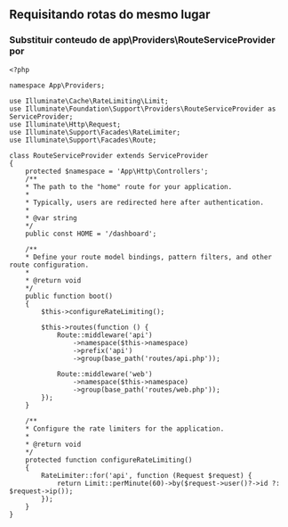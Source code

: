 ## Requisitando rotas do mesmo lugar
### Substituir conteudo de app\Providers\RouteServiceProvider por 
    <?php

    namespace App\Providers;

    use Illuminate\Cache\RateLimiting\Limit;
    use Illuminate\Foundation\Support\Providers\RouteServiceProvider as ServiceProvider;
    use Illuminate\Http\Request;
    use Illuminate\Support\Facades\RateLimiter;
    use Illuminate\Support\Facades\Route;

    class RouteServiceProvider extends ServiceProvider
    {
        protected $namespace = 'App\Http\Controllers';
        /**
        * The path to the "home" route for your application.
        *
        * Typically, users are redirected here after authentication.
        *
        * @var string
        */
        public const HOME = '/dashboard';

        /**
        * Define your route model bindings, pattern filters, and other route configuration.
        *
        * @return void
        */
        public function boot()
        {
            $this->configureRateLimiting();

            $this->routes(function () {
                Route::middleware('api')
                    ->namespace($this->namespace)
                    ->prefix('api')
                    ->group(base_path('routes/api.php'));

                Route::middleware('web')
                    ->namespace($this->namespace)
                    ->group(base_path('routes/web.php'));
            });
        }

        /**
        * Configure the rate limiters for the application.
        *
        * @return void
        */
        protected function configureRateLimiting()
        {
            RateLimiter::for('api', function (Request $request) {
                return Limit::perMinute(60)->by($request->user()?->id ?: $request->ip());
            });
        }
    }
